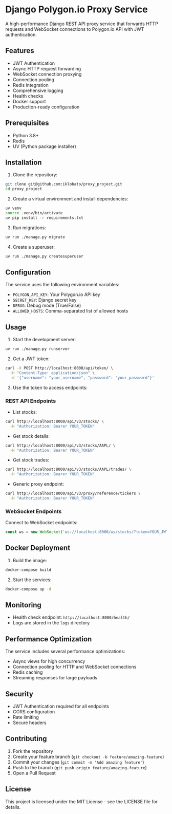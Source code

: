 # Django Polygon.io Proxy Service

A high-performance Django REST API proxy service that forwards HTTP requests and WebSocket connections to Polygon.io API with JWT authentication.

## Features

- JWT Authentication
- Async HTTP request forwarding
- WebSocket connection proxying
- Connection pooling
- Redis integration
- Comprehensive logging
- Health checks
- Docker support
- Production-ready configuration

## Prerequisites

- Python 3.8+
- Redis
- UV (Python package installer)

## Installation

1. Clone the repository:
```bash
git clone git@github.com:iklobato/proxy_project.git
cd proxy_project
```

2. Create a virtual environment and install dependencies:
```bash
uv venv
source .venv/bin/activate
uv pip install -r requirements.txt
```

3. Run migrations:
```bash
uv run ./manage.py migrate
```

4. Create a superuser:
```bash
uv run ./manage.py createsuperuser
```

## Configuration

The service uses the following environment variables:
- `POLYGON_API_KEY`: Your Polygon.io API key
- `SECRET_KEY`: Django secret key
- `DEBUG`: Debug mode (True/False)
- `ALLOWED_HOSTS`: Comma-separated list of allowed hosts

## Usage

1. Start the development server:
```bash
uv run ./manage.py runserver
```

2. Get a JWT token:
```bash
curl -X POST http://localhost:8000/api/token/ \
  -H "Content-Type: application/json" \
  -d '{"username": "your_username", "password": "your_password"}'
```

3. Use the token to access endpoints:

### REST API Endpoints

- List stocks:
```bash
curl http://localhost:8000/api/v3/stocks/ \
  -H "Authorization: Bearer YOUR_TOKEN"
```

- Get stock details:
```bash
curl http://localhost:8000/api/v3/stocks/AAPL/ \
  -H "Authorization: Bearer YOUR_TOKEN"
```

- Get stock trades:
```bash
curl http://localhost:8000/api/v3/stocks/AAPL/trades/ \
  -H "Authorization: Bearer YOUR_TOKEN"
```

- Generic proxy endpoint:
```bash
curl http://localhost:8000/api/v3/proxy/reference/tickers \
  -H "Authorization: Bearer YOUR_TOKEN"
```

### WebSocket Endpoints

Connect to WebSocket endpoints:
```javascript
const ws = new WebSocket('ws://localhost:8000/ws/stocks/?token=YOUR_JWT_TOKEN');
```

## Docker Deployment

1. Build the image:
```bash
docker-compose build
```

2. Start the services:
```bash
docker-compose up -d
```

## Monitoring

- Health check endpoint: `http://localhost:8000/health/`
- Logs are stored in the `logs` directory

## Performance Optimization

The service includes several performance optimizations:
- Async views for high concurrency
- Connection pooling for HTTP and WebSocket connections
- Redis caching
- Streaming responses for large payloads

## Security

- JWT Authentication required for all endpoints
- CORS configuration
- Rate limiting
- Secure headers

## Contributing

1. Fork the repository
2. Create your feature branch (`git checkout -b feature/amazing-feature`)
3. Commit your changes (`git commit -m 'Add amazing feature'`)
4. Push to the branch (`git push origin feature/amazing-feature`)
5. Open a Pull Request

## License

This project is licensed under the MIT License - see the LICENSE file for details. 
